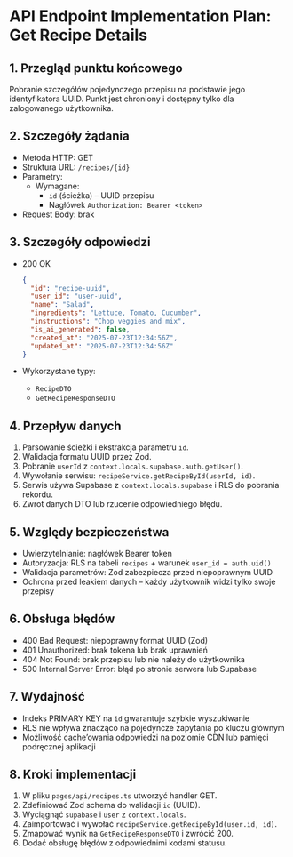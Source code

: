 # API Endpoint Implementation Plan: Get Recipe Details

## 1. Przegląd punktu końcowego

Pobranie szczegółów pojedynczego przepisu na podstawie jego identyfikatora UUID. Punkt jest chroniony i dostępny tylko dla zalogowanego użytkownika.

## 2. Szczegóły żądania

- Metoda HTTP: GET
- Struktura URL: `/recipes/{id}`
- Parametry:
  - Wymagane:
    - `id` (ścieżka) – UUID przepisu
    - Nagłówek `Authorization: Bearer <token>`
- Request Body: brak

## 3. Szczegóły odpowiedzi

- 200 OK

  ```json
  {
    "id": "recipe-uuid",
    "user_id": "user-uuid",
    "name": "Salad",
    "ingredients": "Lettuce, Tomato, Cucumber",
    "instructions": "Chop veggies and mix",
    "is_ai_generated": false,
    "created_at": "2025-07-23T12:34:56Z",
    "updated_at": "2025-07-23T12:34:56Z"
  }
  ```

- Wykorzystane typy:
  - `RecipeDTO`
  - `GetRecipeResponseDTO`

## 4. Przepływ danych

1. Parsowanie ścieżki i ekstrakcja parametru `id`.
2. Walidacja formatu UUID przez Zod.
3. Pobranie `userId` z `context.locals.supabase.auth.getUser()`.
4. Wywołanie serwisu: `recipeService.getRecipeById(userId, id)`.
5. Serwis używa Supabase z `context.locals.supabase` i RLS do pobrania rekordu.
6. Zwrot danych DTO lub rzucenie odpowiedniego błędu.

## 5. Względy bezpieczeństwa

- Uwierzytelnianie: nagłówek Bearer token
- Autoryzacja: RLS na tabeli `recipes` + warunek `user_id = auth.uid()`
- Walidacja parametrów: Zod zabezpiecza przed niepoprawnym UUID
- Ochrona przed leakiem danych – każdy użytkownik widzi tylko swoje przepisy

## 6. Obsługa błędów

- 400 Bad Request: niepoprawny format UUID (Zod)
- 401 Unauthorized: brak tokena lub brak uprawnień
- 404 Not Found: brak przepisu lub nie należy do użytkownika
- 500 Internal Server Error: błąd po stronie serwera lub Supabase

## 7. Wydajność

- Indeks PRIMARY KEY na `id` gwarantuje szybkie wyszukiwanie
- RLS nie wpływa znacząco na pojedyncze zapytania po kluczu głównym
- Możliwość cache’owania odpowiedzi na poziomie CDN lub pamięci podręcznej aplikacji

## 8. Kroki implementacji

1. W pliku `pages/api/recipes.ts` utworzyć handler GET.
2. Zdefiniować Zod schema do walidacji `id` (UUID).
3. Wyciągnąć `supabase` i `user` z `context.locals`.
4. Zaimportować i wywołać `recipeService.getRecipeById(user.id, id)`.
5. Zmapować wynik na `GetRecipeResponseDTO` i zwrócić 200.
6. Dodać obsługę błędów z odpowiednimi kodami statusu.
